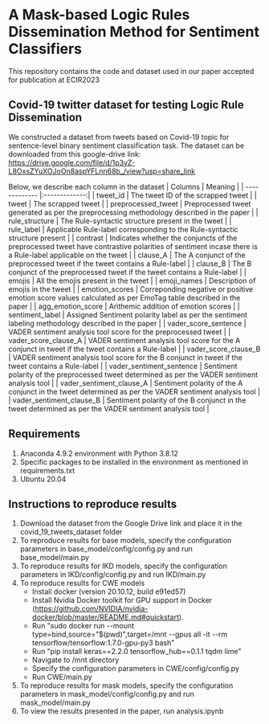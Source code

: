 # A Mask-based Logic Rules Dissemination Method for Sentiment Classifiers
This repository contains the code and dataset used in our paper accepted for publication at ECIR2023

## Covid-19 twitter dataset for testing Logic Rule Dissemination
We constructed a dataset from tweets based on Covid-19 topic for sentence-level binary sentiment classification task. The dataset can be downloaded from this google-drive link: https://drive.google.com/file/d/1p3yZ-L8OxsZYuXOJoOn8aspYFLnn68b_/view?usp=share_link

Below, we describe each column in the dataset
| Columns        | Meaning      |
| ------------- |:-------------:|
| tweet_id      | The tweet ID of the scrapped tweet |
| tweet      | The scrapped tweet |
| preprocessed_tweet | Preprocessed tweet generated as per the preprocessing methodology described in the paper |
| rule_structure | The Rule-syntactic structure present in the tweet |
| rule_label | Applicable Rule-label corresponding to the Rule-syntactic structure present |
| contrast | Indicates whether the conjuncts of the preprocessed tweet have contrastive polarities of sentiment incase there is a Rule-label applicable on the tweet |
| clause_A | The A conjunct of the preprocessed tweet if the tweet contains a Rule-label |
| clause_B | The B conjunct of the preprocessed tweet if the tweet contains a Rule-label |
| emojis | All the emojis present in the tweet |
| emoji_names | Description of emojis in the tweet |
| emotion_scores | Correponding negative or positive emotion score values calculated as per EmoTag table described in the paper |
| agg_emotion_score | Arithemic addition of emotion scores |
| sentiment_label | Assigned Sentiment polarity label as per the sentiment labeling methodology described in the paper |
| vader_score_sentence | VADER sentiment analysis tool score for the preprocessed tweet |
| vader_score_clause_A | VADER sentiment analysis tool score for the A conjunct in tweet if the tweet contains a Rule-label |
| vader_score_clause_B | VADER sentiment analysis tool score for the B conjunct in tweet if the tweet contains a Rule-label |
| vader_sentiment_sentence | Sentiment polarity of the preprocessed tweet determined as per the VADER sentiment analysis tool |
| vader_sentiment_clause_A | Sentiment polarity of the A conjunct in the tweet determined as per the VADER sentiment analysis tool |
| vader_sentiment_clause_B | Sentiment polarity of the B conjunct in the tweet determined as per the VADER sentiment analysis tool |


## Requirements
1) Anaconda 4.9.2 environment with Python 3.8.12
2) Specific packages to be installed in the environment as mentioned in requirements.txt
3) Ubuntu 20.04

## Instructions to reproduce results
1) Download the dataset from the Google Drive link and place it in the covid_19_tweets_dataset folder
2) To reproduce results for base models, specify the configuration parameters in base_model/config/config.py and run base_model/main.py
3) To reproduce results for IKD models, specify the configuration parameters in IKD/config/config.py and run IKD/main.py
4) To reproduce results for CWE models 
   - Install docker (version 20.10.12, build e91ed57)
   - Install Nvidia Docker toolkit for GPU support in Docker (https://github.com/NVIDIA/nvidia-docker/blob/master/README.md#quickstart).
   - Run "sudo docker run --mount type=bind,source="$(pwd)",target=/mnt --gpus all -it --rm tensorflow/tensorflow:1.7.0-gpu-py3 bash"
   - Run "pip install keras==2.2.0 tensorflow_hub==0.1.1 tqdm lime"
   - Navigate to /mnt directory
   - Specify the configuration parameters in CWE/config/config.py
   - Run CWE/main.py
6) To reproduce results for mask models, specify the configuration parameters in mask_model/config/config.py and run mask_model/main.py
7) To view the results presented in the paper, run analysis.ipynb
